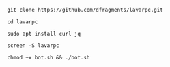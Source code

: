 ```
git clone https://github.com/dfragments/lavarpc.git
```

```
cd lavarpc
```

```
sudo apt install curl jq
```

```
screen -S lavarpc
```

```
chmod +x bot.sh && ./bot.sh
```

